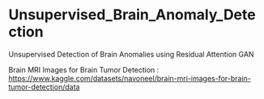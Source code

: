 # Unsupervised_Brain_Anomaly_Detection
Unsupervised Detection of Brain Anomalies using Residual Attention GAN

Brain MRI Images for Brain Tumor Detection : https://www.kaggle.com/datasets/navoneel/brain-mri-images-for-brain-tumor-detection/data
